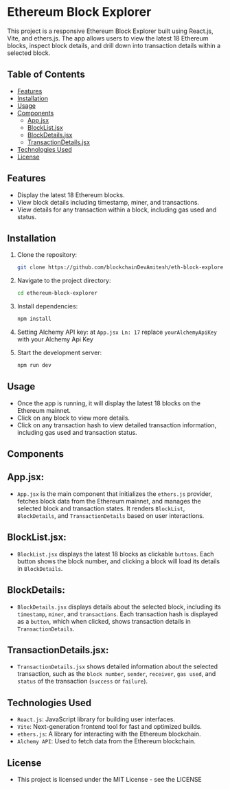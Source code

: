 # Ethereum Block Explorer

This project is a responsive Ethereum Block Explorer built using React.js, Vite, and ethers.js. The app allows users to view the latest 18 Ethereum blocks, inspect block details, and drill down into transaction details within a selected block.

## Table of Contents
- [Features](#features)
- [Installation](#installation)
- [Usage](#usage)
- [Components](#components)
  - [App.jsx](#appjsx)
  - [BlockList.jsx](#blocklistjsx)
  - [BlockDetails.jsx](#blockdetailsjsx)
  - [TransactionDetails.jsx](#transactiondetailsjsx)
- [Technologies Used](#technologies-used)
- [License](#license)

## Features
- Display the latest 18 Ethereum blocks.
- View block details including timestamp, miner, and transactions.
- View details for any transaction within a block, including gas used and status.

## Installation

1. Clone the repository:
   ```bash
   git clone https://github.com/blockchainDevAmitesh/eth-block-explorer.git

2. Navigate to the project directory:
    ```bash
    cd ethereum-block-explorer

3. Install dependencies:
    ```bash
    npm install

4. Setting Alchemy API key:
    at `App.jsx Ln: 17` replace `yourAlchemyApiKey` with your Alchemy Api Key

5. Start the development server:
    ```bash
    npm run dev

## Usage
- Once the app is running, it will display the latest 18 blocks on the Ethereum mainnet.
- Click on any block to view more details.
- Click on any transaction hash to view detailed transaction information, including gas used and transaction status.

## Components
## App.jsx:
- `App.jsx` is the main component that initializes the `ethers.js` provider, fetches block data from the Ethereum mainnet, and manages the selected block and transaction states. It renders `BlockList`, `BlockDetails`, and `TransactionDetails` based on user interactions.
  
## BlockList.jsx:
- `BlockList.jsx` displays the latest 18 blocks as clickable `buttons`. Each button shows the block number, and clicking a block will load its details in `BlockDetails`.
  
## BlockDetails:
- `BlockDetails.jsx` displays details about the selected block, including its `timestamp`, `miner`, and `transactions`. Each transaction hash is displayed as a `button`, which when clicked, shows transaction details in `TransactionDetails`.
  
## TransactionDetails.jsx:
- `TransactionDetails.jsx` shows detailed information about the selected transaction, such as the `block number`, `sender`, `receiver`, `gas used`, and `status` of the transaction (`success` or `failure`).

## Technologies Used
- `React.js`: JavaScript library for building user interfaces.
- `Vite`: Next-generation frontend tool for fast and optimized builds.
- `ethers.js`: A library for interacting with the Ethereum blockchain.
- `Alchemy API`: Used to fetch data from the Ethereum blockchain.

## License
- This project is licensed under the MIT License - see the LICENSE
